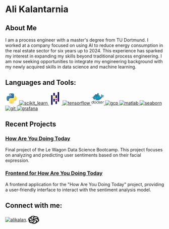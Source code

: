 # Ali Kalantarnia

## About Me

I am a process engineer with a master's degree from TU Dortmund. I worked at a company focused on using AI to reduce energy consumption in the real estate sector for six years up to 2024. This experience has sparked my interest in expanding my skills beyond traditional process engineering. I am now seeking opportunities to integrate my engineering background with my newly acquired skills in data science and machine learning.

## Languages and Tools:

<p align="left"> <a href="https://www.python.org" target="_blank" rel="noreferrer"> <img src="https://raw.githubusercontent.com/devicons/devicon/master/icons/python/python-original.svg" alt="python" width="40" height="40"/> </a> <a href="https://scikit-learn.org/" target="_blank" rel="noreferrer"> <img src="https://upload.wikimedia.org/wikipedia/commons/0/05/Scikit_learn_logo_small.svg" alt="scikit_learn" width="40" height="40"/> </a> <a href="https://pandas.pydata.org/" target="_blank" rel="noreferrer"> <img src="https://raw.githubusercontent.com/devicons/devicon/2ae2a900d2f041da66e950e4d48052658d850630/icons/pandas/pandas-original.svg" alt="pandas" width="40" height="40"/> </a> <a href="https://www.tensorflow.org" target="_blank" rel="noreferrer"> <img src="https://www.vectorlogo.zone/logos/tensorflow/tensorflow-icon.svg" alt="tensorflow" width="40" height="40"/> </a>  <a href="https://www.docker.com/" target="_blank" rel="noreferrer"> <img src="https://raw.githubusercontent.com/devicons/devicon/master/icons/docker/docker-original-wordmark.svg" alt="docker" width="40" height="40"/> </a> <a href="https://cloud.google.com" target="_blank" rel="noreferrer"> <img src="https://www.vectorlogo.zone/logos/google_cloud/google_cloud-icon.svg" alt="gcp" width="40" height="40"/> </a> <a href="https://www.mathworks.com/" target="_blank" rel="noreferrer"> <img src="https://upload.wikimedia.org/wikipedia/commons/2/21/Matlab_Logo.png" alt="matlab" width="40" height="40"/> </a> <a href="https://seaborn.pydata.org/" target="_blank" rel="noreferrer"> <img src="https://seaborn.pydata.org/_images/logo-mark-lightbg.svg" alt="seaborn" width="40" height="40"/> </a> <a href="https://streamlit.io/" target="_blank" rel="noreferrer"> <img src="https://upload.vectorlogo.zone/logos/streamlitio/images/1548df31-a8e4-409b-a034-f2ddaa80670a.svg" alt="git" width="40" height="40"/> </a> <a href="https://grafana.com" target="_blank" rel="noreferrer"> <img src="https://www.vectorlogo.zone/logos/grafana/grafana-icon.svg" alt="grafana" width="40" height="40"/> </a> </p>

## Recent Projects

### [How Are You Doing Today](https://github.com/alikalan/HAYD-1621)
Final project of the Le Wagon Data Science Bootcamp. This project focuses on analyzing and predicting user sentiments based on their facial expression.


### [Frontend for How Are You Doing Today](https://github.com/alikalan/HAYD-1621-UI)
A frontend application for the "How Are You Doing Today" project, providing a user-friendly interface to interact with the sentiment analysis model.

## Connect with me:

<p align="left">
  <a href="https://linkedin.com/in/ali-kalantarnia" target="_blank">
    <img align="center" src="https://raw.githubusercontent.com/rahuldkjain/github-profile-readme-generator/master/src/images/icons/Social/linked-in-alt.svg" alt="alikalan" height="30" width="40" />
  </a> 
  <a href="https://www.codewars.com/users/alikalan" target="_blank">
    <img align="center" src="https://raw.githubusercontent.com/DennisSuitters/LibreICONS/2d2172d15e3c6ca03c018629d60050e4b99e5c55/svg/libre-brand-codewars.svg" alt="alikalan" height="30" width="40" />
  </a>
</p>

